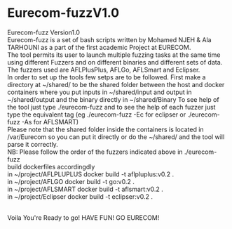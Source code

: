 # Eurecom-fuzzV1.0
Eurecom-fuzz Version1.0 </br>
Eurecom-fuzz is a set of bash scripts written by Mohamed NJEH & Ala TARHOUNI as a part of the first academic Project at EURECOM. </br>
The tool permits its user to launch multiple fuzzing tasks at the same time using different Fuzzers and on different binaries
and different sets of data. The fuzzers used are AFLPlusPlus, AFLGo, AFLSmart and Eclipser.</br>
In order to set up the tools few setps are to be followed. First make a directory at ~/shared/ to be the shared folder between the host and docker containers where you put inputs in ~/shared/input and output in ~/shared/output and the binary directly in ~/shared/Binary
To see help of the tool just type ./eurecom-fuzz  and to see the help of each fuzzer just type the equivalent tag (eg ./eurecom-fuzz -Ec for eclipser or ./eurecom-fuzz -As for AFLSMART)</br>
Please note that the shared folder inside the containers is located in /var/Eurecom so you can put it directly or do the ~/shared/ and the tool will parse it correctly.<br>
NB: Please follow the order of the fuzzers indicated above in ./eurecom-fuzz
</br>
build dockerfiles accordingdly </br>
in ~/project/AFLPLUPLUS docker build -t aflpluplus:v0.2 .</br>
in ~/project/AFLGO docker build -t go:v0.2 .</br>
in ~/project/AFLSMART docker build -t aflsmart:v0.2 . </br>
in ~/project/Eclipser docker build -t eclipser:v0.2 .</br>

</br>
Voila You're Ready to go!
HAVE FUN!
GO EURECOM!
